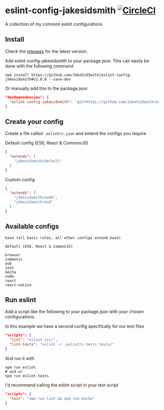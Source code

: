 # eslint-config-jakesidsmith [![CircleCI](https://circleci.com/gh/JakeSidSmith/eslint-config-jakesidsmith.svg?style=svg)](https://circleci.com/gh/JakeSidSmith/eslint-config-jakesidsmith)
A collection of my common eslint configurations

## Install

Check the [releases](https://github.com/JakeSidSmith/eslint-config-jakesidsmith/releases) for the latest version.

Add eslint-config-jakesidsmith to your package.json. This can easily be done with the following command

```shell
npm install https://github.com/JakeSidSmith/eslint-config-jakesidsmith#v2.0.0 --save-dev
```

Or manually add this to the package.json

```json
"devDependencies": {
  "eslint-config-jakesidsmith": "git+https://github.com/JakeSidSmith/eslint-config-jakesidsmith.git#v2.0.0"
}
```

## Create your config

Create a file called `.eslintrc.json` and extend the configs you require

Default config (ES6, React & CommonJS)

```json
{
  "extends": [
    "jakesidsmith/default"
  ]
}
```

Custom config

```json
{
  "extends": [
    "jakesidsmith/node",
    "jakesidsmith/es6"
  ]
}
```

## Available configs

```
base (all basic rules, all other configs extend base)

default (ES6, React & CommonJS)

browser
commonjs
es6
jest
mocha
node
react
react-native
```

## Run eslint

Add a script like the following to your package.json with your chosen configurations.

In this example we have a second config specifically for our test files

```json
"scripts": {
  "lint": "eslint src/",
  "lint-tests": "eslint -c .eslintrc-tests tests/"
}
```

And run it with

```shell
npm run eslint
# and or
npm run eslint-tests
```

I'd recommend calling the eslint script in your test script

```json
"scripts": {
  "test": "npm run lint && npm run mocha"
}
```
